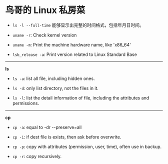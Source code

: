 鸟哥的 Linux 私房菜
===============

* `ls -l --full-time` 能够显示出完整的时间格式，包括年月日时间。

* `uname -r`: Check kernel version

* `uname -m`: Print the machine hardware name, like 'x86_64'

* `lsb_release -a`: Print version related to Linux Standard Base

---

**ls**

* `ls -a`: list all file, including hidden ones.

* `ls -d`: only list directory, not the files in it.

* `ls -l`: list the detail information of file, including the attributes and permissions.

---

**cp**

* `cp -a`: equal to -dr --preserve=all

* `cp -i`: if dest file is exists, then ask before overwrite.

* `cp -p`: copy with attributes (permission, user, time), often use in backup.

* `cp -r`: copy recursively.